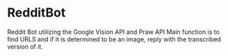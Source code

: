 # RedditBot
Reddit Bot utilizing the Google Vision API and Praw API
Main function is to find URLS and if it is determined to be an image, reply with the transcribed version of it.
